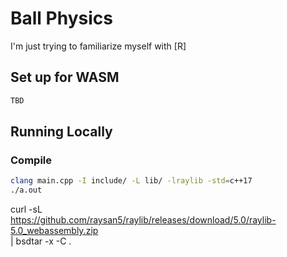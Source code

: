 # Ball Physics

I'm just trying to familiarize myself with [R]

## Set up for WASM

```bash
TBD
```

## Running Locally
### Compile

```bash
clang main.cpp -I include/ -L lib/ -lraylib -std=c++17
./a.out
```

curl -sL \
https://github.com/raysan5/raylib/releases/download/5.0/raylib-5.0_webassembly.zip \
| bsdtar -x -C .